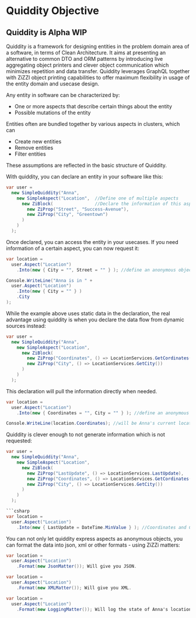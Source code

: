 # Quiddity Objective

## Quiddity is Alpha WIP

Quiddity is a framework for designing entities in the problem domain area of a software, in terms of Clean Architecture.
It aims at presenting an alternative to common DTO and ORM patterns by introducing live aggregating object printers and clever object communication which minimizes repetition and data transfer.
Quiddity leverages GraphQL together with ZiZZI object printing capabilities to offer maximum flexibility in usage of the entity domain and usecase design. 

Any entity in software can be characterized by:
- One or more aspects that describe certain things about the entity
- Possible mutations of the entity

Entities often are bundled together by various aspects in clusters, which can
- Create new entities
- Remove entities
- Filter entities

These assumptions are reflected in the basic structure of Quiddity.

With quiddity, you can declare an entity in your software like this:

```csharp
var user =
  new SimpleQuiddity("Anna", 
    new SimpleAspect("Location",  //Define one of multiple aspects
      new ZiBlock(                //Declare the information of this aspect
        new ZiProp("Street", "Success-Avenue"),
        new ZiProp("City", "Greentown")
      )
    )
  );
```

Once declared, you can access the entity in your usecases. If you need information of a certain aspect, you can now request it:

```csharp
var location =
  user.Aspect("Location")
    .Into(new { City = "", Street = "" } ); //define an anonymous object and Quiddity will fill the properties from the declaration.

Console.WriteLine("Anna is in " +
  user.Aspect("Location")
    .Into(new { City = "" } )
    .City
);
```

While the example above uses static data in the declaration, the real advantage using quiddity is when you declare the data flow from dynamic sources instead:

```csharp
var user =
  new SimpleQuiddity("Anna", 
    new SimpleAspect("Location",
      new ZiBlock(                
        new ZiProp("Coordinates", () => LocationServices.GetCordinates().ToString()),
        new ZiProp("City", () => LocationServices.GetCity())
      )
    )
  );
```

This declaration will pull the information directly when needed.

```csharp
var location =
  user.Aspect("Location")
    .Into(new { Coordinates = "", City = "" } ); //define an anonymous object and Quiddity will fill the properties as they are declared.

Console.WriteLine(location.Coordinates); //will be Anna's current location.
```

Quiddity is clever enough to not generate information which is not requested:
```csharp
var user =
  new SimpleQuiddity("Anna", 
    new SimpleAspect("Location",
      new ZiBlock(
        new ZiProp("LastUpdate", () => LocationServices.LastUpdate),  
        new ZiProp("Coordinates", () => LocationServices.GetCordinates().ToString()),
        new ZiProp("City", () => LocationServices.GetCity())
      )
    )
  );

```csharp
var location =
  user.Aspect("Location")
    .Into(new { LastUpdate = DateTime.MinValue } ); //Coordinates and City will not be retrieved in this object fill.
```

You can not only let quiddity express aspects as anonymous objects, you can format the data into json, xml or other formats - using ZiZZi matters:

```csharp
var location =
  user.Aspect("Location")
    .Format(new JsonMatter()); Will give you JSON.

var location =
  user.Aspect("Location")
    .Format(new XMLMatter()); Will give you XML.

var location =
  user.Aspect("Location")
    .Format(new LoggingMatter()); Will log the state of Anna's location to the Console.
```

